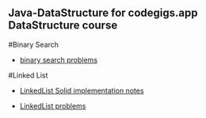 ## Java-DataStructure for codegigs.app DataStructure course
    
   #Binary Search 
- [binary search problems](src/binary_search/neetcode_roadmap.md)

#Linked List
- [LinkedList Solid implementation notes](src/linkedlist/notes.md)

- [LinkedList problems ](src/linkedlist/problems.md)

